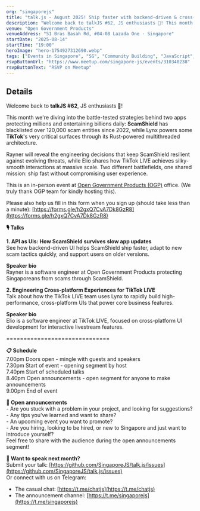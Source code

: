 ```yaml
---
org: "singaporejs"
title: "talk.js - August 2025! Ship faster with backend-driven & cross-platform UI"
description: "Welcome back to talkJS #62, JS enthusiasts 👋! This month we're diving into the battle-tested strategies behind two apps protecting millions and entertai"
venue: "Open Government Products"
venueAddress: "51 Bras Basah Rd, #04-08 Lazada One · Singapore"
startDate: "2025-08-14"
startTime: "19:00"
heroImage: "hero-1754927312690.webp"
tags: ["Events in Singapore", "SG", "Community Building", "JavaScript", "JavaScript Frameworks", "Front-end Development", "Web Development"]
rsvpButtonUrl: "https://www.meetup.com/singapore-js/events/310340238"
rsvpButtonText: "RSVP on Meetup"
---
```


## Details

Welcome back to **talkJS #62**, JS enthusiasts 👋!

This month we're diving into the battle-tested strategies behind two apps protecting millions and entertaining billions daily: **ScamShield** has blacklisted over 120,000 scam entities since 2022, while Lynx powers some **TikTok**'s very critical surfaces through its Rust-powered multithreaded architecture.

Rayner will reveal the engineering decisions that keep ScamShield resilient against evolving threats, while Elio shares how TikTok LIVE achieves silky-smooth interactions at massive scale. Two different battlefields, one shared mission: ship fast without compromising user experience.

This is an in-person event at [Open Government Products (OGP)](https://share.google/58MPwYHdrIBTWzqZ2) office. (We truly thank OGP team for kindly hosting this).

Please also help us fill in this form when you sign up (should take less than a minute): [https://forms.gle/h2gxQ7CvA7Dk8GzR8](https://forms.gle/h2gxQ7CvA7Dk8GzR8)

**🎙 Talks**

**1\. API as UIs: How ScamShield survives slow app updates**  
See how backend-driven UI helps ScamShield ship faster, adapt to new scam tactics quickly, and support users on older versions.

**Speaker bio**  
Rayner is a software engineer at Open Government Products protecting Singaporeans from scams through ScamShield.

**2\. Engineering Cross-platform Experiences for TikTok LIVE**  
Talk about how the TikTok LIVE team uses Lynx to rapidly build high-performance, cross-platform UIs that power core business features.

**Speaker bio**  
Elio is a software engineer at TikTok LIVE, focused on cross-platform UI development for interactive livestream features.

\==============================

**📋 Schedule**  
7.00pm Doors open - mingle with guests and speakers  
7.30pm Start of event - opening segment by host  
7.40pm Start of scheduled talks  
8.40pm Open announcements - open segment for anyone to make announcements  
9.00pm End of event

**🎤 Open announcements**  
\- Are you stuck with a problem in your project, and looking for suggestions?  
\- Any tips you've learned and want to share?  
\- An upcoming event you want to promote?  
\- Are you hiring, looking to be hired, or new to Singapore and just want to introduce yourself?  
Feel free to share with the audience during the open announcements segment!

**📣 Want to speak next month?**  
Submit your talk: [https://github.com/SingaporeJS/talk.js/issues](https://github.com/SingaporeJS/talk.js/issues)  
Or connect with us on Telegram:

-   The casual chat: [https://t.me/chatjs](https://t.me/chatjs)
-   The announcement channel: [https://t.me/singaporejs](https://t.me/singaporejs)